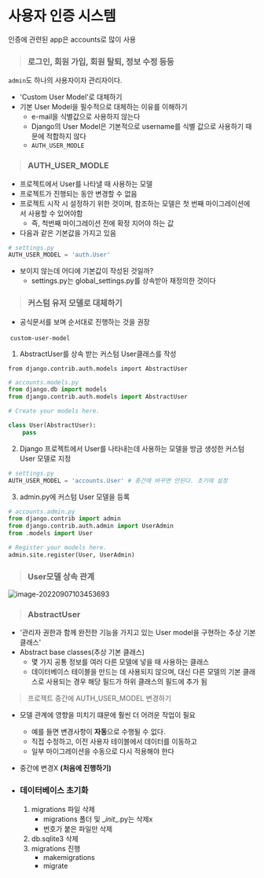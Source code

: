 # 사용자 인증 시스템

인증에 관련된 app은 accounts로 많이 사용



> ### 로그인, 회원 가입, 회원 탈퇴, 정보 수정 등등

`admin`도 하나의 사용자이자 관리자이다.

- 'Custom User Model'로 대체하기
- 기본 User Model을 필수적으로 대체하는 이유를 이해하기
  - e-mail을 식별값으로 사용하지 않는다
  - Django의 User Model은 기본적으로 username를 식별 값으로 사용하기 때문에 적합하지 않다
  - `AUTH_USER_MODLE`



> ### AUTH_USER_MODLE

- 프로젝트에서 User를 나타낼 때 사용하는 모델
- 프로젝트가 진행되는 동안 변경할 수 없음
- 프로젝트 시작 시 설정하기 위한 것이며,  참조하는 모델은 첫 번째 마이그레이션에서 사용할 수 있어야함
  - 즉, 척번째 마이그레이션 전에 확정 지어야 하는 값
- 다음과 같은 기본값을 가지고 있음

```py
# settings.py
AUTH_USER_MODEL = 'auth.User'
```

- 보이지 않는데 어디에 기본값이 작성된 것일까?
  - settings.py는 global_settings.py를 상속받아 재정의한 것이다



> ### 커스텀 유저 모델로 대체하기

- 공식문서를 보며 순서대로 진행하는 것을 권장

​	`custom-user-model`



1. AbstractUser를 상속 받는 커스텀 User클래스를 작성

`from django.contrib.auth.models import AbstractUser`

```py
# accounts.models.py
from django.db import models
from django.contrib.auth.models import AbstractUser

# Create your models here.

class User(AbstractUser):
    pass
```



2. Django 프로젝트에서 User를 나타내는데 사용하는 모델을 방금 생성한 커스텀 User 모델로 지정

```py
# settings.py
AUTH_USER_MODEL = 'accounts.User' # 중간에 바꾸면 안된다. 초기에 설정
```



3. admin.py에 커스텀 User 모델을 등록

```py
# accounts.admin.py
from django.contrib import admin
from django.contrib.auth.admin import UserAdmin
from .models import User

# Register your models here.
admin.site.register(User, UserAdmin)
```



> ###  User모델 상속 관계

![image-20220907103453693](C:\Users\chaom\AppData\Roaming\Typora\typora-user-images\image-20220907103453693.png)



> ### AbstractUser

- '관리자 권한과 함께 완전한 기능을 가지고 있는 User model을 구현하는 추상 기본 클래스'
- Abstract base classes(추상 기본 클래스)
  - 몇 가지 공통 정보를 여러 다른 모델에 넣을 때 사용하는 클래스
  - 데이터베이스 테이블을 만드는 데 사용되지 않으며, 대신 다른 모델의 기본 클래스로 사용되는 경우 해당 필드가 하위 클래스의 필드에 추가 됨



> 프로젝트 중간에 AUTH_USER_MODEL 변경하기

- 모델 관계에 영향을 미치기 떄문에 훨씬 더 어려운 작업이 필요
  - 예를 들면 변경사항이 **자동**으로 수행될 수 없다.
  - 직접 수정하고, 이전 사용자 테이블에서 데이터를 이동하고
  - 일부 마이그레이션을 수동으로 다시 적용해야 한다
- 중간에 변경X **(처음에 진행하기)**



- ### 데이터베이스 초기화

  1. migrations 파일 삭제
     - migrations 폴더 및 \__init__.py는 삭제x
     - 번호가 붙은 파일만 삭제
  2.  db.sqlite3 삭제
  3. migrations 진행
     - makemigrations
     - migrate

